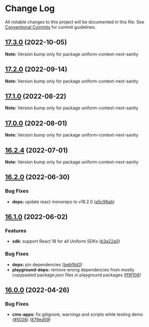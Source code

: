 # Change Log

All notable changes to this project will be documented in this file.
See [Conventional Commits](https://conventionalcommits.org) for commit guidelines.

## [17.3.0](https://github.com/uniformdev/platform/compare/v17.2.0...v17.3.0) (2022-10-05)

**Note:** Version bump only for package uniform-context-next-sanity

## [17.2.0](https://github.com/uniformdev/platform/compare/v17.1.0...v17.2.0) (2022-09-14)

**Note:** Version bump only for package uniform-context-next-sanity

## [17.1.0](https://github.com/uniformdev/platform/compare/v17.0.0...v17.1.0) (2022-08-22)

**Note:** Version bump only for package uniform-context-next-sanity

## [17.0.0](https://github.com/uniformdev/platform/compare/v16.2.0...v17.0.0) (2022-08-01)

**Note:** Version bump only for package uniform-context-next-sanity

## [16.2.4](https://github.com/uniformdev/platform/compare/v16.2.0...v16.2.4) (2022-07-01)

**Note:** Version bump only for package uniform-context-next-sanity

## [16.2.0](https://github.com/uniformdev/platform/compare/v16.1.0...v16.2.0) (2022-06-30)

### Bug Fixes

- **deps:** update react monorepo to v18.2.0 ([a5c98ab](https://github.com/uniformdev/platform/commit/a5c98ab27a211753cb807bc962857dc15eeba09d))

## [16.1.0](https://github.com/uniformdev/platform/compare/v16.0.0...v16.1.0) (2022-06-02)

### Features

- **sdk:** support React 18 for all Uniform SDKs ([b3a22a0](https://github.com/uniformdev/platform/commit/b3a22a026290aa35bf7022506fb033fe923098d9))

### Bug Fixes

- **deps:** pin dependencies ([bebf8d3](https://github.com/uniformdev/platform/commit/bebf8d399b565f1153b90679ccacad6221614ea7))
- **playground-deps:** remove wrong dependencies from mostly copypasted package.json files in playground packages ([ff9f106](https://github.com/uniformdev/platform/commit/ff9f106df4d625f33ae799cd100d5a1c6d73baff))

## [16.0.0](https://github.com/uniformdev/platform/compare/v15.0.0...v16.0.0) (2022-04-26)

### Bug Fixes

- **cms-apps:** fix gitignore, warnings and scripts while testing demo ([#5026](https://github.com/uniformdev/platform/issues/5026)) ([879ed59](https://github.com/uniformdev/platform/commit/879ed59b5177b5c4e541687e627a3f68b435e08e))
